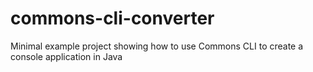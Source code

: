 # commons-cli-converter
Minimal example project showing how to use Commons CLI to create a console application in Java

